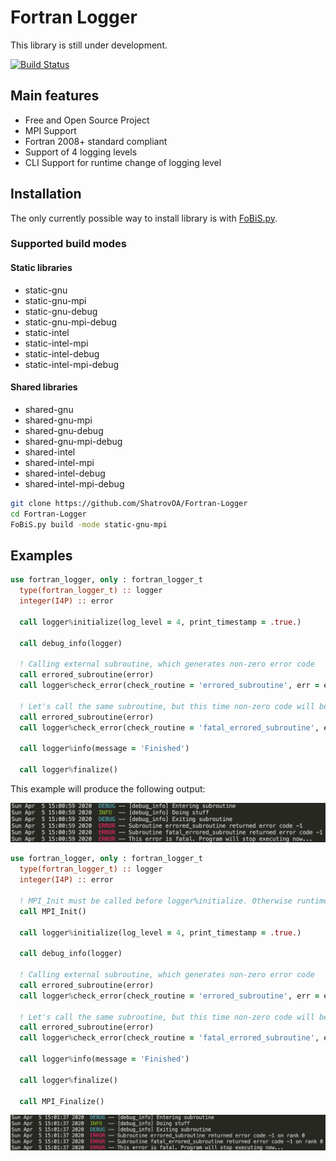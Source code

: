# Fortran Logger
 
 This library is still under development. 

[![Build Status](https://travis-ci.com/ShatrovOA/Fortran-Logger.svg?branch=master)](https://travis-ci.com/ShatrovOA/Fortran-Logger)

## Main features
- Free and Open Source Project
- MPI Support
- Fortran 2008+ standard compliant
- Support of 4 logging levels
- CLI Support for runtime change of logging level

## Installation
The only currently possible way to install library is with [FoBiS.py](https://github.com/szaghi/FoBiS). 

### Supported build modes
#### Static libraries
- static-gnu
- static-gnu-mpi
- static-gnu-debug
- static-gnu-mpi-debug
- static-intel
- static-intel-mpi
- static-intel-debug
- static-intel-mpi-debug
#### Shared libraries
- shared-gnu
- shared-gnu-mpi
- shared-gnu-debug
- shared-gnu-mpi-debug
- shared-intel
- shared-intel-mpi
- shared-intel-debug
- shared-intel-mpi-debug


```bash
git clone https://github.com/ShatrovOA/Fortran-Logger
cd Fortran-Logger
FoBiS.py build -mode static-gnu-mpi
```

## Examples

```fortran
use fortran_logger, only : fortran_logger_t
  type(fortran_logger_t) :: logger
  integer(I4P) :: error

  call logger%initialize(log_level = 4, print_timestamp = .true.)

  call debug_info(logger)

  ! Calling external subroutine, which generates non-zero error code
  call errored_subroutine(error)
  call logger%check_error(check_routine = 'errored_subroutine', err = error)

  ! Let's call the same subroutine, but this time non-zero code will be fatal
  call errored_subroutine(error)
  call logger%check_error(check_routine = 'fatal_errored_subroutine', err = error, is_fatal = .true.)

  call logger%info(message = 'Finished')

  call logger%finalize()
```

This example will produce the following output:

![Sample Output](./doc/sample_output.png)

```fortran
use fortran_logger, only : fortran_logger_t
  type(fortran_logger_t) :: logger
  integer(I4P) :: error

  ! MPI_Init must be called before logger%initialize. Otherwise runtime error will occur
  call MPI_Init()

  call logger%initialize(log_level = 4, print_timestamp = .true.)

  call debug_info(logger)

  ! Calling external subroutine, which generates non-zero error code
  call errored_subroutine(error)
  call logger%check_error(check_routine = 'errored_subroutine', err = error)

  ! Let's call the same subroutine, but this time non-zero code will be fatal
  call errored_subroutine(error)
  call logger%check_error(check_routine = 'fatal_errored_subroutine', err = error, is_fatal = .true.)
    
  call logger%info(message = 'Finished')
    
  call logger%finalize()

  call MPI_Finalize()
```

![Sample Output](./doc/sample_output_mpi.png)


